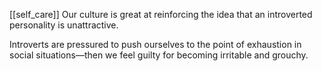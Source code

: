 [[self_care]]
Our culture is great at reinforcing the idea that an introverted personality is unattractive.

Introverts are pressured to push ourselves to the point of exhaustion in social situations—then we feel guilty for becoming irritable and grouchy.